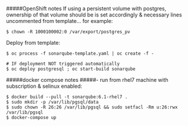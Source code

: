 #####OpenShift notes
If using a persistent volume with postgres, ownership of that volume should be is set accordingly & necessary lines uncommented from template... for example:
```shell
$ chown -R 1000100002:0 /var/export/postgres_pv
```
Deploy from template:
```shell
$ oc process -f sonarqube-template.yaml | oc create -f -

# IF deployment NOT triggered automatically
$ oc deploy postgresql ; oc start-build sonarqube
```
#####docker compose notes
#####- run from rhel7 machine with subscription & selinux enabled:
```shell
$ docker build --pull -t sonarqube:6.1-rhel7 .
$ sudo mkdir -p /var/lib/pgsql/data
$ sudo chown -R 26:26 /var/lib/pgsql && sudo setfacl -Rm u:26:rwx /var/lib/pgsql
$ docker-compose up
```
